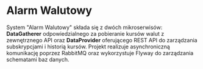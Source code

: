 # Alarm Walutowy

System "Alarm Walutowy" składa się z dwóch mikroserwisów: **DataGatherer** odpowiedzialnego za pobieranie kursów walut z zewnętrznego API oraz **DataProvider** oferującego REST API do zarządzania subskrypcjami i historią kursów. Projekt realizuje asynchroniczną komunikację poprzez RabbitMQ oraz wykorzystuje Flyway do zarządzania schematami baz danych.
